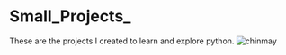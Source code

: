 # Small_Projects_
These are the projects I created to learn and explore python.
![chinmay](https://user-images.githubusercontent.com/72375504/147558585-fb24ef0f-62ac-40c0-a8a3-9b83cf75e545.jpeg)
